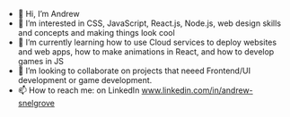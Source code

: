 - 👋 Hi, I’m Andrew
- 👀 I’m interested in CSS, JavaScript, React.js, Node.js, web design skills and concepts and making things look cool 
- 🌱 I’m currently learning how to use Cloud services to deploy websites and web apps, how to make animations in React, and how to develop games in JS
- 💞️ I’m looking to collaborate on projects that neeed Frontend/UI development or game development.
- 📫 How to reach me: on LinkedIn www.linkedin.com/in/andrew-snelgrove 

<!---
asnelgrove/asnelgrove is a ✨ special ✨ repository because its `README.md` (this file) appears on your GitHub profile.
You can click the Preview link to take a look at your changes.
--->
